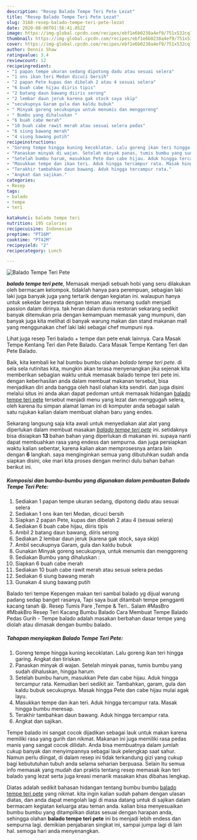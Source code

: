 ```yaml
---
description: "Resep Balado Tempe Teri Pete Lezat"
title: "Resep Balado Tempe Teri Pete Lezat"
slug: 3168-resep-balado-tempe-teri-pete-lezat
date: 2020-08-06T01:56:41.852Z
image: https://img-global.cpcdn.com/recipes/ebf1e6b0238a4ef9/751x532cq70/balado-tempe-teri-pete-foto-resep-utama.jpg
thumbnail: https://img-global.cpcdn.com/recipes/ebf1e6b0238a4ef9/751x532cq70/balado-tempe-teri-pete-foto-resep-utama.jpg
cover: https://img-global.cpcdn.com/recipes/ebf1e6b0238a4ef9/751x532cq70/balado-tempe-teri-pete-foto-resep-utama.jpg
author: Dennis Shaw
ratingvalue: 3.4
reviewcount: 12
recipeingredient:
- "1 papan tempe ukuran sedang dipotong dadu atau sesuai selera"
- "1 ons ikan teri Medan dicuci bersih"
- "2 papan Pete kupas dan dibelah 2 atau 4 sesuai selera"
- "6 buah cabe hijau diiris tipis"
- "2 batang daun bawang diiris serong"
- "2 lembar daun jeruk karena gak stock saya skip"
- "secukupnya Garam gula dan kaldu bubuk"
- " Minyak goreng secukupnya untuk menumis dan menggoreng"
- " Bumbu yang dihaluskan "
- "6 buah cabe merah"
- "10 buah cabe rawit merah atau sesuai selera pedas"
- "6 siung bawang merah"
- "4 siung bawang putih"
recipeinstructions:
- "Goreng tempe hingga kuning kecoklatan. Lalu goreng ikan teri hingga garing. Angkat dan tiriskan."
- "Panaskan minyak di wajan. Setelah minyak panas, tumis bumbu yang sudah dihaluskan, hingga harum."
- "Setelah bumbu harum, masukkan Pete dan cabe hijau. Aduk hingga tercampur rata. Kemudian beri sedikit air. Tambahkan, garam, gula dan kaldu bubuk secukupnya. Masak hingga Pete dan cabe hijau mulai agak layu."
- "Masukkan tempe dan ikan teri. Aduk hingga tercampur rata. Masak hingga bumbu meresap."
- "Terakhir tambahkan daun bawang. Aduk hingga tercampur rata."
- "Angkat dan sajikan."
categories:
- Resep
tags:
- balado
- tempe
- teri

katakunci: balado tempe teri 
nutrition: 195 calories
recipecuisine: Indonesian
preptime: "PT16M"
cooktime: "PT42M"
recipeyield: "2"
recipecategory: Lunch

---
```



![Balado Tempe Teri Pete](https://img-global.cpcdn.com/recipes/ebf1e6b0238a4ef9/751x532cq70/balado-tempe-teri-pete-foto-resep-utama.jpg)

<b><i>balado tempe teri pete</i></b>, Memasak menjadi sebuah hobi yang seru dilakukan oleh bermacam kelompok. tidaklah hanya para perempuan, sebagian laki laki juga banyak juga yang tertarik dengan kegiatan ini. walaupun hanya untuk sekedar berpesta dengan teman atau memang sudah menjadi passion dalam dirinya. tak heran dalam dunia restoran sekarang sedikit banyak ditemukan pria dengan kemampuan memasak yang mumpuni, dan banyak juga kita melihat di banyak warung makan dan stand makanan mall yang menggunakan chef laki laki sebagai chef mumpuni nya.

Lihat juga resep Teri balado + tempe dan pete enak lainnya. Cara Masak Tempe Kentang Teri dan Pete Balado. Cara Masak Tempe Kentang Teri dan Pete Balado.

Baik, kita kembali ke hal bumbu bumbu olahan <i>balado tempe teri pete</i>. di sela sela rutinitas kita, mungkin akan terasa menyenangkan jika sejenak kita memberikan sebagian waktu untuk memasak balado tempe teri pete ini. dengan keberhasilan anda dalam membuat makanan tersebut, bisa menjadikan diri anda bangga oleh hasil olahan kita sendiri. dan juga disini melalui situs ini anda akan dapat pedoman untuk memasak hidangan <u>balado tempe teri pete</u> tersebut menjadi menu yang lezat dan menggugah selera, oleh karena itu simpan alamat laman ini di komputer anda sebagai salah satu rujukan kalian dalam membuat olahan baru yang endes.


Sekarang langsung saja kita awali untuk menyediakan alat alat yang diperlukan dalam membuat masakan <u><i>balado tempe teri pete</i></u> ini. setidaknya bisa disiapkan <b>13</b> bahan bahan yang diperlukan di makanan ini. supaya nanti dapat membuahkan rasa yang endess dan sempurna. dan juga persiapkan waktu kalian sebentar, karena kalian akan memprosesnya antara lain dengan <b>6</b> langkah. saya menginginkan semua yang dibutuhkan sudah anda siapkan disini, oke mari kita proses dengan merinci dulu bahan bahan berikut ini.

<!--inarticleads1-->

##### Komposisi dan bumbu-bumbu yang digunakan dalam pembuatan Balado Tempe Teri Pete:

1. Sediakan 1 papan tempe ukuran sedang, dipotong dadu atau sesuai selera
1. Sediakan 1 ons ikan teri Medan, dicuci bersih
1. Siapkan 2 papan Pete, kupas dan dibelah 2 atau 4 (sesuai selera)
1. Sediakan 6 buah cabe hijau, diiris tipis
1. Ambil 2 batang daun bawang, diiris serong
1. Sediakan 2 lembar daun jeruk (karena gak stock, saya skip)
1. Ambil secukupnya Garam, gula dan kaldu bubuk
1. Gunakan  Minyak goreng secukupnya, untuk menumis dan menggoreng
1. Sediakan  Bumbu yang dihaluskan :
1. Siapkan 6 buah cabe merah
1. Sediakan 10 buah cabe rawit merah atau sesuai selera pedas
1. Sediakan 6 siung bawang merah
1. Gunakan 4 siung bawang putih


Balado teri tempe Kepengen makan teri sambal balado yg dijual warung padang sedap banget rasanya, Tapi saya buat ditambah tempe pengganti kacang tanah 😆. Resep Tumis Pare ,Tempe &amp; Teri.. Salam #MasBro #MbakBro Resep Teri Kacang Bumbu Balado Cara Membuat Tempe Balado Pedas Gurih - Tempe balado adalah masakan berbahan dasar tempe yang diolah atau dimasak dengan bumbu balado. 

<!--inarticleads2-->

##### Tahapan menyiapkan Balado Tempe Teri Pete:

1. Goreng tempe hingga kuning kecoklatan. Lalu goreng ikan teri hingga garing. Angkat dan tiriskan.
1. Panaskan minyak di wajan. Setelah minyak panas, tumis bumbu yang sudah dihaluskan, hingga harum.
1. Setelah bumbu harum, masukkan Pete dan cabe hijau. Aduk hingga tercampur rata. Kemudian beri sedikit air. Tambahkan, garam, gula dan kaldu bubuk secukupnya. Masak hingga Pete dan cabe hijau mulai agak layu.
1. Masukkan tempe dan ikan teri. Aduk hingga tercampur rata. Masak hingga bumbu meresap.
1. Terakhir tambahkan daun bawang. Aduk hingga tercampur rata.
1. Angkat dan sajikan.


Tempe balado ini sangat cocok dijadikan sebagai lauk untuk makan karena memiliki rasa yang gurih dan nikmat. Makanan ini juga memiliki rasa pedas manis yang sangat cocok dilidah. Anda bisa membuatnya dalam jumlah cukup banyak dan menyimpannya sebagai lauk pelengkap saat sahur. Namun perlu diingat, di dalam resep ini tidak terkandung gizi yang cukup bagi kebututuhan tubuh anda selama seharian berpuasa. Selain itu semua info memasak yang mudah dan praktis tentang resep memasak ikan teri balado yang lezat serta juga kreasi menarik masakan khas dibahas lengkap. 

Diatas adalah sedikit bahasan hidangan tentang bumbu bumbu <u>balado tempe teri pete</u> yang nikmat. kita ingin kalian sudah paham dengan ulasan diatas, dan anda dapat mengolah lagi di masa datang untuk di sajikan dalam bermacam kegiatan keluarga atau teman anda. kalian bisa menyesuaikan bumbu bumbu yang ditampilkan diatas sesuai dengan harapan anda, sehingga olahan <b>balado tempe teri pete</b> ini bs menjadi lebih endess dan sempurna lagi. demikian penjabaran singkat ini, sampai jumpa lagi di lain hal. semoga hari anda menyenangkan.
